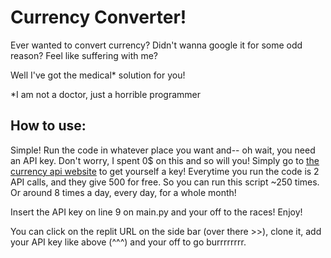 # Currency Converter!

Ever wanted to convert currency? Didn't wanna google it for some odd reason? Feel like suffering with me?

Well I've got the medical* solution for you!

*I am not a doctor, just a horrible programmer

## How to use:
Simple! Run the code in whatever place you want and-- oh wait, you need an API key. Don't worry, I spent 0$ on this and so will you! 
Simply go to [the currency api website](https://currencyapi.com/) to get yourself a key! Everytime you run the code is 2 API calls, and they give 500 for free.
So you can run this script ~250 times. Or around 8 times a day, every day, for a whole month!

Insert the API key on line 9 on main.py and your off to the races! Enjoy!

You can click on the replit URL on the side bar (over there >>), clone it, add your API key like above (^^^) and your off to go burrrrrrrr.
